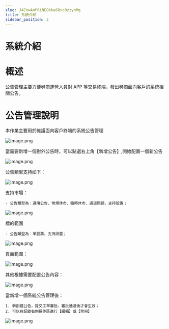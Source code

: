 ```yaml
---
slug: J4EnwAnP6iNEOkka6Bvc8zzynMg
title: 系統介紹
sidebar_position: 2
---
```



# 系統介紹


# 概述


公告管理主要方便劵商運營人員對 APP 等交易終端，發出劵商面向客戶的系統相關公告。


# 公告管理說明


本作業主要用於維護面向客戶終端的系統公告管理


![image.png](/assets/d04744090fcd61879ac0026fae04904a.png)


當需要新增一個對外公告時，可以點選右上角【新增公告】,開始配置一個新公告


![image.png](/assets/5341074003c9dd1cb0e63d2c93c91b8c.png)


公告類型支持如下：                                                                          


![image.png](/assets/9cacb3d27eb71cd5d6dabecac56bf1e5.png)


支持市場：

    - 公告類型為：通用公告、常規休市、臨時休市、通道問題，支持設置；

![image.png](/assets/e0278af1c253cc8ae9db9343f93a4f9b.png)


標的範圍

    - 公告類型為：單股票，支持設置；

![image.png](/assets/833a8aed381d00925fd87eddf9e59e8e.png)


頁面範圍：


![image.png](/assets/a21981aef462e48ef6409da2b9aece58.png)


其他根據需要配置公告內容：


![image.png](/assets/d2a89e68be6e457057390c9c2178bd48.png)


當新增一個系統公告管理後：

    1. 新創建公告，提交工單審批，審批通過後才會生效；
    2. 可以在記錄右側操作區進行【編輯】或【禁用】

![image.png](/assets/0206ffab53bd063c29f0a3d9f3508965.png)


